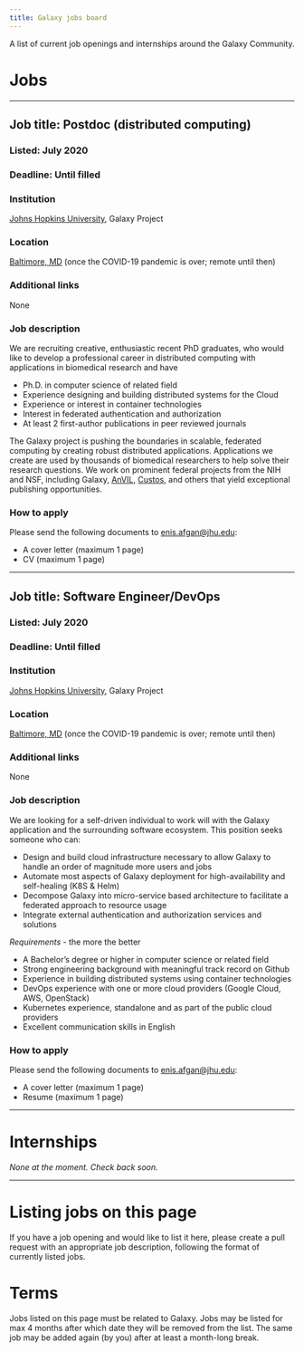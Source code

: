 ```yaml
---
title: Galaxy jobs board
---
```


A list of current job openings and internships around the Galaxy Community.

# Jobs

---

## Job title: Postdoc (distributed computing)

### Listed: July 2020

### Deadline: Until filled

### Institution
[Johns Hopkins University](https://www.jhu.edu/), Galaxy Project

### Location
[Baltimore, MD](https://baltimore.org/) (once the COVID-19 pandemic is over;
remote until then)

### Additional links
None

### Job description
We are recruiting creative, enthusiastic recent PhD graduates, who would like
to develop a professional career in distributed computing with applications in
biomedical research and have
- Ph.D. in computer science of related field
- Experience designing and building distributed systems for the Cloud
- Experience or interest in container technologies
- Interest in federated authentication and authorization
- At least 2 first-author publications in peer reviewed journals

The Galaxy project is pushing the boundaries in scalable, federated computing
by creating robust distributed applications. Applications we create are used by
thousands of biomedical researchers to help solve their research questions. We
work on prominent federal projects from the NIH and NSF, including
Galaxy, [AnVIL](https://anvilproject.org/), [Custos](https://usecustos.org/),
and others that yield exceptional publishing opportunities.

### How to apply
Please send the following documents to enis.afgan@jhu.edu:
- A cover letter (maximum 1 page)
- CV (maximum 1 page)

---

## Job title: Software Engineer/DevOps

### Listed: July 2020

### Deadline: Until filled

### Institution
[Johns Hopkins University](https://www.jhu.edu/), Galaxy Project

### Location
[Baltimore, MD](https://baltimore.org/) (once the COVID-19 pandemic is over;
remote until then)

### Additional links
None

### Job description
We are looking for a self-driven individual to work will with the Galaxy
application and the surrounding software ecosystem. This position seeks someone
who can:
- Design and build cloud infrastructure necessary to allow Galaxy to handle an
  order of magnitude more users and jobs
- Automate most aspects of Galaxy deployment for high-availability and
  self-healing (K8S & Helm)
- Decompose Galaxy into micro-service based architecture to facilitate a
  federated approach to resource usage
- Integrate external authentication and authorization services and solutions

*Requirements* - the more the better
- A Bachelor’s degree or higher in computer science or related field
- Strong engineering background with meaningful track record on Github
- Experience in building distributed systems using container technologies
- DevOps experience with one or more cloud providers (Google Cloud, AWS,
  OpenStack)
- Kubernetes experience, standalone and as part of the public cloud providers
- Excellent communication skills in English

### How to apply
Please send the following documents to enis.afgan@jhu.edu:
- A cover letter (maximum 1 page)
- Resume (maximum 1 page)

---

# Internships

*None at the moment. Check back soon.*

---

# Listing jobs on this page
If you have a job opening and would like to list it here, please create a pull
request with an appropriate job description, following the format of currently
listed jobs.

# Terms
Jobs listed on this page must be related to Galaxy. Jobs may be listed for max
4 months after which date they will be removed from the list. The same job may
be added again (by you) after at least a month-long break.
